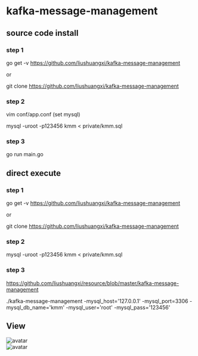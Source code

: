 # kafka-message-management
## source code install
### step 1
go get -v https://github.com/liushuangxi/kafka-message-management

or

git clone https://github.com/liushuangxi/kafka-message-management
### step 2
vim conf/app.conf (set mysql)

mysql -uroot -p123456 kmm < private/kmm.sql

### step 3
go run main.go

## direct execute
### step 1
go get -v https://github.com/liushuangxi/kafka-message-management

or

git clone https://github.com/liushuangxi/kafka-message-management
### step 2

mysql -uroot -p123456 kmm < private/kmm.sql

### step 3
https://github.com/liushuangxi/resource/blob/master/kafka-message-management

./kafka-message-management -mysql_host='127.0.0.1' -mysql_port=3306 -mysql_db_name='kmm' -mysql_user='root' -mysql_pass='123456'

## View
![avatar](https://static.studygolang.com/201013/c885de3f5a8e70e675883020f2a71cb5.png)
<br>
![avatar](https://static.studygolang.com/201013/8ce5ac721733721c91f9992561da6f1a.png)

